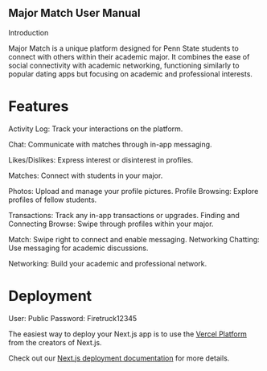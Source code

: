 ## Major Match User Manual 


Introduction

Major Match is a unique platform designed for Penn State students to connect with others within their academic major. It combines the ease of social connectivity with academic networking, functioning similarly to popular dating apps but focusing on academic and professional interests.


# Features

Activity Log: Track your interactions on the platform. 

Chat: Communicate with matches through in-app messaging.

 Likes/Dislikes: Express interest or disinterest in profiles. 

Matches: Connect with students in your major.
 
Photos: Upload and manage your profile pictures. Profile Browsing: Explore profiles of fellow students. 

Transactions: Track any in-app transactions or upgrades. Finding and Connecting Browse: Swipe through profiles within your major. 

Match: Swipe right to connect and enable messaging. Networking Chatting: Use messaging for academic discussions. 

Networking: Build your academic and professional network.


# Deployment


User: Public
Password: Firetruck12345


The easiest way to deploy your Next.js app is to use the [Vercel Platform](https://vercel.com/new?utm_medium=default-template&filter=next.js&utm_source=create-next-app&utm_campaign=create-next-app-readme) from the creators of Next.js.

Check out our [Next.js deployment documentation](https://nextjs.org/docs/deployment) for more details.
